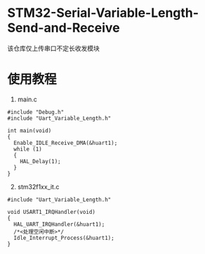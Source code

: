 # STM32-Serial-Variable-Length-Send-and-Receive
该仓库仅上传串口不定长收发模块

# 使用教程
1. main.c
```
#include "Debug.h"
#include "Uart_Variable_Length.h"

int main(void)
{
  Enable_IDLE_Receive_DMA(&huart1);
  while (1)
  {		
    HAL_Delay(1);  
  }
}
```
2. stm32f1xx_it.c
```
#include "Uart_Variable_Length.h"

void USART1_IRQHandler(void)
{
  HAL_UART_IRQHandler(&huart1);	
  /*<处理空闲中断>*/
  Idle_Interrupt_Process(&huart1);
}
```
